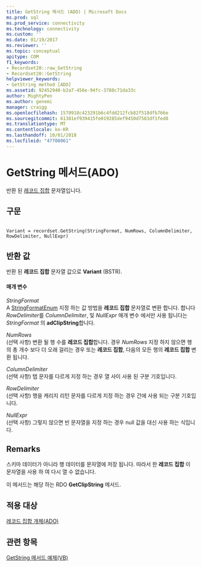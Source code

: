 ```yaml
---
title: GetString 메서드 (ADO) | Microsoft Docs
ms.prod: sql
ms.prod_service: connectivity
ms.technology: connectivity
ms.custom: ''
ms.date: 01/19/2017
ms.reviewer: ''
ms.topic: conceptual
apitype: COM
f1_keywords:
- Recordset20::raw_GetString
- Recordset20::GetString
helpviewer_keywords:
- GetString method [ADO]
ms.assetid: 92452940-b2a7-456e-94fc-3780c71da33c
author: MightyPen
ms.author: genemi
manager: craigg
ms.openlocfilehash: 1570918c423291b6c4fdd212fcb82f518dfb766e
ms.sourcegitcommit: 61381ef939415fe019285def9450d7583df1fed0
ms.translationtype: MT
ms.contentlocale: ko-KR
ms.lasthandoff: 10/01/2018
ms.locfileid: "47708061"
---
```

# <a name="getstring-method-ado"></a>GetString 메서드(ADO)
반환 된 [레코드 집합](../../../ado/reference/ado-api/recordset-object-ado.md) 문자열입니다.  
  
## <a name="syntax"></a>구문  
  
```  
  
Variant = recordset.GetString(StringFormat, NumRows, ColumnDelimiter, RowDelimiter, NullExpr)  
```  
  
## <a name="return-value"></a>반환 값  
 반환 된 **레코드 집합** 문자열 값으로 **Variant** (BSTR).  
  
#### <a name="parameters"></a>매개 변수  
 *StringFormat*  
 A [StringFormatEnum](../../../ado/reference/ado-api/stringformatenum.md) 지정 하는 값 방법을 **레코드 집합** 문자열로 변환 합니다. 합니다 *RowDelimiter*를 *ColumnDelimiter*, 및 *NullExpr* 매개 변수 에서만 사용 됩니다는 *StringFormat* 의  **adClipString**합니다.  
  
 *NumRows*  
 (선택 사항) 변환 될 행 수를 **레코드 집합**합니다. 경우 *NumRows* 지정 하지 않으면 행의 총 개수 보다 더 오래 걸리는 경우 또는 **레코드 집합**, 다음의 모든 행의 **레코드 집합** 변환 됩니다.  
  
 *ColumnDelimiter*  
 (선택 사항) 탭 문자를 다르게 지정 하는 경우 열 사이 사용 된 구분 기호입니다.  
  
 *RowDelimiter*  
 (선택 사항) 행을 캐리지 리턴 문자를 다르게 지정 하는 경우 간에 사용 되는 구분 기호입니다.  
  
 *NullExpr*  
 (선택 사항) 그렇지 않으면 빈 문자열을 지정 하는 경우 null 값을 대신 사용 하는 식입니다.  
  
## <a name="remarks"></a>Remarks  
 스키마 데이터가 아니라 행 데이터를 문자열에 저장 됩니다. 따라서 한 **레코드 집합** 이 문자열을 사용 하 여 다시 열 수 없습니다.  
  
 이 메서드는 해당 하는 RDO **GetClipString** 메서드.  
  
## <a name="applies-to"></a>적용 대상  
 [레코드 집합 개체(ADO)](../../../ado/reference/ado-api/recordset-object-ado.md)  
  
## <a name="see-also"></a>관련 항목  
 [GetString 메서드 예제(VB)](../../../ado/reference/ado-api/getstring-method-example-vb.md)
